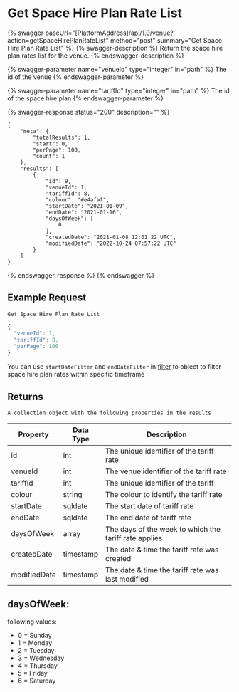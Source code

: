 # Get Space Hire Plan Rate List

{% swagger baseUrl="[PlatformAddress]/api/1.0/venue?action=getSpaceHirePlanRateList" method="post" summary="Get Space Hire Plan Rate List" %}
{% swagger-description %}
Return the space hire plan rates list for the venue.
{% endswagger-description %}

{% swagger-parameter name="venueId" type="integer" in="path" %}
The id of the venue
{% endswagger-parameter %}

{% swagger-parameter name="tariffId" type="integer" in="path" %}
The id of the space hire plan
{% endswagger-parameter %}

{% swagger-response status="200" description="" %}
```
{
    "meta": {
        "totalResults": 1,
        "start": 0,
        "perPage": 100,
        "count": 1
    },
    "results": [
        {
            "id": 9,
            "venueId": 1,
            "tariffId": 8,
            "colour": "#e4afaf",
            "startDate": "2021-01-09",
            "endDate": "2021-01-16",
            "daysOfWeek": [
                0
            ],
            "createdDate": "2021-01-08 12:01:22 UTC",
            "modifiedDate": "2022-10-24 07:57:22 UTC"
        }
    ]
}
```
{% endswagger-response %}
{% endswagger %}

## Example Request

`Get Space Hire Plan Rate List`

```javascript
{
  "venueId": 1,
  "tariffId": 8,
  "perPage": 100
}
```
You can use `startDateFilter` and `endDateFilter` in [filter](../../getting-started/interpreting-the-response/filtering.md) to object to filter space hire plan rates within specific timeframe

## Returns

`A collection object with the following properties in the results`

| Property                    | Data Type | Description                                                                                                                                                                                                                              |
| --------------------------- | --------- | ---------------------------------------------------------------------------------------------------------------------------------------------------------------------------------------------------------------------------------------- |
| id | int | The unique identifier of the tariff rate |
| venueId | int | The venue identifier of the tariff rate |
| tariffId | int | The unique identifier of the tariff |
| colour |  string |  The colour to identify the tariff rate |
| startDate | sqldate |The start date of tariff rate |
| endDate | sqldate | The end date of tariff rate |
| daysOfWeek |  array | The days of the week to which the tariff rate applies |
| createdDate | timestamp | The date & time the tariff rate was created |
| modifiedDate | timestamp | The date & time the tariff rate was last modified |

## daysOfWeek:

following values:

* 0 = Sunday
* 1 = Monday
* 2 = Tuesday
* 3 = Wednesday
* 4 = Thursday
* 5 = Friday
* 6 = Saturday